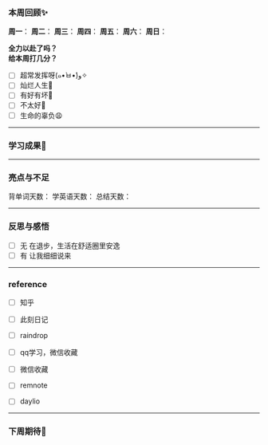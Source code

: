 ### 本周回顾✨
**周一**：
**周二**：
**周三**：
**周四**：
**周五**：
**周六**：
**周日**：

**全力以赴了吗？**  
**给本周打几分？**

- [ ] 超常发挥呀(๑•̀ㅂ•́)و✧
- [ ] 灿烂人生🌊
- [ ] 有好有坏🥴
- [ ] 不太好🫤
- [ ] 生命的辜负😩
---

### 学习成果🎊


---
### 亮点与不足
背单词天数：
学英语天数：
总结天数：



---
### 反思与感悟
- [ ] 无
在退步，生活在舒适圈里安逸
- [ ] 有
让我细细说来

---
### reference
- [ ] 知乎
- [ ] 此刻日记
- [ ] raindrop
- [ ] qq学习，微信收藏
- [ ] 微信收藏
- [ ] remnote
- [ ] daylio




---

### 下周期待🦊

